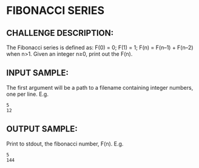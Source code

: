 FIBONACCI SERIES
================

CHALLENGE DESCRIPTION:
----------------------


The Fibonacci series is defined as: F(0) = 0; F(1) = 1; F(n) = F(n–1) + F(n–2) when n>1. Given an integer n≥0, print out the F(n).

INPUT SAMPLE:
-------------

The first argument will be a path to a filename containing integer numbers, one per line. E.g.

	5
	12

OUTPUT SAMPLE:
--------------

Print to stdout, the fibonacci number, F(n). E.g.

	5
	144